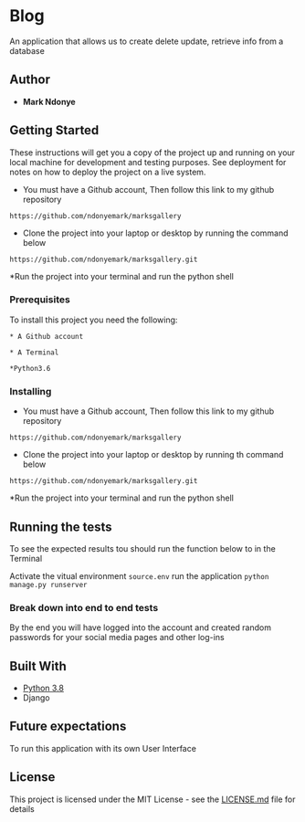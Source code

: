 # Blog

An application that allows us to create delete update, retrieve info from a database 

## Author

* **Mark Ndonye**

## Getting Started

These instructions will get you a copy of the project up and running on your local machine for development and testing purposes. See deployment for notes on how to deploy the project on a live system.

* You must have a Github account, Then follow this link to my github repository

```https://github.com/ndonyemark/marksgallery```

* Clone the project into your laptop or desktop by running the command below

```https://github.com/ndonyemark/marksgallery.git```

*Run the project into your terminal and run the python shell

### Prerequisites

To install this project you need the following:

```* A Github account```

```* A Terminal```

```*Python3.6```

### Installing

* You must have a Github account, Then follow this link to my github repository

```https://github.com/ndonyemark/marksgallery```

* Clone the project into your laptop or desktop by running th command below

```https://github.com/ndonyemark/marksgallery.git```

*Run the project into your terminal and run the python shell

## Running the tests

To see the expected results tou should run the function below to in the Terminal

Activate the vitual environment
```source.env```
run the application
```python manage.py runserver```

### Break down into end to end tests

By the end you will have logged into the account and created random passwords for your social media pages and other log-ins

## Built With

* [Python 3.8](https://docs.python.org/3.6/)
* Django

## Future expectations

To run this application with its own User Interface

## License

This project is licensed under the MIT License - see the [LICENSE.md](LICENSE.md) file for details